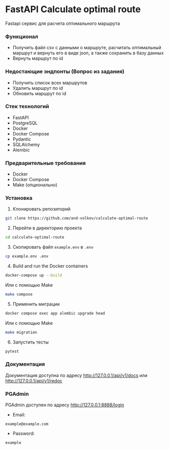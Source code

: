 # FastAPI Calculate optimal route

Fastapi сервис для расчета оптимального маршрута

### Функционал

- Получить файл csv с данными о маршруте, расчитать оптимальный маршрут и вернуть его в виде json, а также сохранить в базу данных
- Вернуть маршрут по id

### Недостающие эндпонты (Вопрос из задания)

- Получить список всех маршрутов
- Удалить маршрут по id
- Обновить маршрут по id

### Стек технологий

- FastAPI
- PostgreSQL
- Docker
- Docker Compose
- Pydantic
- SQLAlchemy
- Alembic

### Предварительные требования

- Docker
- Docker Compose
- Make (опционально)

### Установка

1. Клонировать репозиторий

```bash
git clone https://github.com/and-volkov/calculate-optimal-route
```

2. Перейти в директорию проекта

```bash
cd calculate-optimal-route
```

3. Скопировать файл `example.env` в `.env`

```bash
cp example.env .env
```

4. Build and run the Docker containers

```bash
docker-compose up --build
```

Или с помощью Make

```bash
make compose
```

5. Применить миграции

```bash
docker compose exec app alembic upgrade head
```

Или с помощью Make

```bash
make migration
```

6. Запустить тесты

```bash
pytest
```

### Документация

Документация доступна по адресу http://127.0.0.1/api/v1/docs или http://127.0.0.1/api/v1/redoc

### PGAdmin

PGAdmin доступен по адресу http://127.0.0.1:8888/login

- Email:

```
example@example.com
```

- Password:

```
example
```
